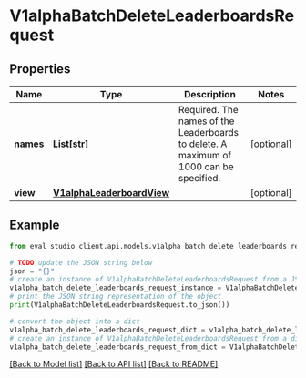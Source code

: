 # V1alphaBatchDeleteLeaderboardsRequest


## Properties

Name | Type | Description | Notes
------------ | ------------- | ------------- | -------------
**names** | **List[str]** | Required. The names of the Leaderboards to delete. A maximum of 1000 can be specified. | [optional] 
**view** | [**V1alphaLeaderboardView**](V1alphaLeaderboardView.md) |  | [optional] 

## Example

```python
from eval_studio_client.api.models.v1alpha_batch_delete_leaderboards_request import V1alphaBatchDeleteLeaderboardsRequest

# TODO update the JSON string below
json = "{}"
# create an instance of V1alphaBatchDeleteLeaderboardsRequest from a JSON string
v1alpha_batch_delete_leaderboards_request_instance = V1alphaBatchDeleteLeaderboardsRequest.from_json(json)
# print the JSON string representation of the object
print(V1alphaBatchDeleteLeaderboardsRequest.to_json())

# convert the object into a dict
v1alpha_batch_delete_leaderboards_request_dict = v1alpha_batch_delete_leaderboards_request_instance.to_dict()
# create an instance of V1alphaBatchDeleteLeaderboardsRequest from a dict
v1alpha_batch_delete_leaderboards_request_from_dict = V1alphaBatchDeleteLeaderboardsRequest.from_dict(v1alpha_batch_delete_leaderboards_request_dict)
```
[[Back to Model list]](../README.md#documentation-for-models) [[Back to API list]](../README.md#documentation-for-api-endpoints) [[Back to README]](../README.md)


